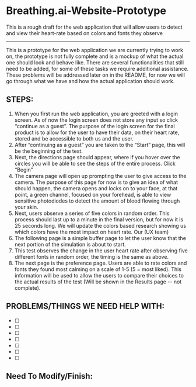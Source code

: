 # Breathing.ai-Website-Prototype
This is a rough draft for the web application that will allow users to detect and view their heart-rate based on colors and fonts they observe

---------------------------
This is a prototype for the web application we are currently trying to work on, the prototype is not fully complete and is a mockup of what the actual one should look and behave like. There are several functionalities that still need to be added, for some of these tasks we require additional assistance. These problems will be addressed later on in the README, for now we will go through what we have and how the actual application should work.


## STEPS: 
1. When you first run the web application, you are greeted with a login screen. As of now the login screen does not store any input so click “continue as a guest”. The purpose of the login screen for the final product is to allow for the user to have their data, on their heart rate, stored and be accessible to both us and the user. 
2. After “continuing as a guest” you are taken to the “Start” page, this will be the beginning of the test.
3. Next, the directions page should appear, where  if you hover over the circles you will be able to see the steps of the entire process. Click “Begin”
4. The camera page will open up prompting the user to give access to the camera. The purpose of this page for now is to give an idea of what should happen, the camera opens and locks on to your face, at that point, a green channel, focused on your forehead, is able to view sensitive photodiodes to detect the amount of blood flowing through your skin. 
5. Next, users observe a series of five colors in random order. This process should last up to a minute in the final version, but for now it is 25 seconds long. We will update the colors based research showing us which colors have the most impact on heart rate. Our (UX team)
6. The following page is a simple buffer page to let the user know that the next portion of the simulation is about to start. 
7. This test observes the change in the user heart rate after observing five different fonts in random order, the timing is the same as above.
8. The next page is the preference page. Users are able to rate colors and fonts they found most calming on a scale of 1-5 (5 = most liked). This information will be used to allow the users to compare their choices to the actual results of the test (Will be shown in the Results page -- not complete).



## PROBLEMS/THINGS WE NEED HELP WITH:


- [ ]
- [ ]
- [ ]
- [ ]
- [ ]
- [ ]
- [ ]


## Need To Modify/Finish:



